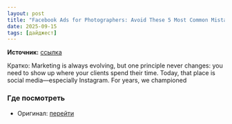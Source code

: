 ```yaml
---
layout: post
title: "Facebook Ads for Photographers: Avoid These 5 Most Common Mistakes"
date: 2025-09-15
tags: [дайджест]
---
```


**Источник:** [ссылка](https://www.slrlounge.com/facebook-ads-for-photographers/)

Кратко: Marketing is always evolving, but one principle never changes: you need to show up where your clients spend their time. Today, that place is social media—especially Instagram. For years, we championed

### Где посмотреть
- Оригинал: [перейти]({link})
